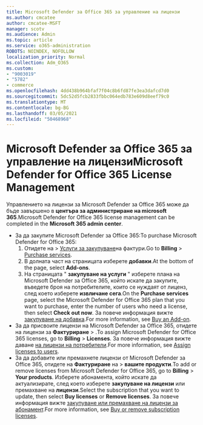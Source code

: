 ```yaml
---
title: Microsoft Defender за Office 365 за управление на лицензи
ms.author: cmcatee
author: cmcatee-MSFT
manager: scotv
ms.audience: Admin
ms.topic: article
ms.service: o365-administration
ROBOTS: NOINDEX, NOFOLLOW
localization_priority: Normal
ms.collection: Adm_O365
ms.custom:
- "9003019"
- "5782"
- commerce
ms.openlocfilehash: 4dd438b964bfaf7f04c8b6fd87fe3ea3dafcd7d0
ms.sourcegitcommit: 5dc52d5fcb2833fbbc064edb783e609d8eef79c0
ms.translationtype: MT
ms.contentlocale: bg-BG
ms.lasthandoff: 03/05/2021
ms.locfileid: "50468968"
---
```

# <a name="microsoft-defender-for-office-365-license-management"></a><span data-ttu-id="047e9-102">Microsoft Defender за Office 365 за управление на лицензи</span><span class="sxs-lookup"><span data-stu-id="047e9-102">Microsoft Defender for Office 365 License Management</span></span>

<span data-ttu-id="047e9-103">Управлението на лицензи за Microsoft Defender за Office 365 може да бъде завършено в  **центъра за администриране на microsoft 365**.</span><span class="sxs-lookup"><span data-stu-id="047e9-103">Microsoft Defender for Office 365 license management can be completed in the  **Microsoft 365 admin center**.</span></span>

- <span data-ttu-id="047e9-104">За да закупите Microsoft Defender за Office 365:</span><span class="sxs-lookup"><span data-stu-id="047e9-104">To purchase Microsoft Defender for Office 365:</span></span>
    1. <span data-ttu-id="047e9-105">Отидете на   >  [Услуги за закупуване](https://go.microsoft.com/fwlink/p/?linkid=868433)на фактури.</span><span class="sxs-lookup"><span data-stu-id="047e9-105">Go to **Billing** > [Purchase services](https://go.microsoft.com/fwlink/p/?linkid=868433).</span></span>
    2. <span data-ttu-id="047e9-106">В долната част на страницата изберете **добавки**.</span><span class="sxs-lookup"><span data-stu-id="047e9-106">At the bottom of the page, select **Add-ons**.</span></span>
    3. <span data-ttu-id="047e9-107">На страницата " **закупуване на услуги** " изберете плана на Microsoft Defender за Office 365, който искате да закупите, въведете броя на потребителите, които се нуждаят от лиценз, след което изберете **извличане сега**.</span><span class="sxs-lookup"><span data-stu-id="047e9-107">On the **Purchase services** page, select the Microsoft Defender for Office 365 plan that you want to purchase, enter the number of users who need a license, then select **Check out now**.</span></span> <span data-ttu-id="047e9-108">За повече информация вижте [закупуване на добавка](https://docs.microsoft.com/microsoft-365/commerce/buy-or-edit-an-add-on).</span><span class="sxs-lookup"><span data-stu-id="047e9-108">For more information, see [Buy an Add-on](https://docs.microsoft.com/microsoft-365/commerce/buy-or-edit-an-add-on).</span></span>
- <span data-ttu-id="047e9-109">За да присвоите лицензи на Microsoft Defender за Office 365, отидете на лицензи за **Фактуриране**  >  .</span><span class="sxs-lookup"><span data-stu-id="047e9-109">To assign Microsoft Defender for Office 365 licenses, go to **Billing** > **Licenses**.</span></span> <span data-ttu-id="047e9-110">За повече информация вижте даване [на лицензи на потребители](https://docs.microsoft.com/microsoft-365/admin/manage/assign-licenses-to-users).</span><span class="sxs-lookup"><span data-stu-id="047e9-110">For more information, see [Assign licenses to users](https://docs.microsoft.com/microsoft-365/admin/manage/assign-licenses-to-users).</span></span>
- <span data-ttu-id="047e9-111">За да добавите или премахнете лицензи от Microsoft Defender за Office 365, отидете на **Фактуриране** на  >  **вашите продукти**.</span><span class="sxs-lookup"><span data-stu-id="047e9-111">To add or remove licenses from Microsoft Defender for Office 365, go to **Billing** > **Your products**.</span></span> <span data-ttu-id="047e9-112">Изберете абонамента, който искате да актуализирате, след което изберете **закупуване на лицензи** или премахване на **лицензи**.</span><span class="sxs-lookup"><span data-stu-id="047e9-112">Select the subscription that you want to update, then select **Buy licenses** or **Remove licenses**.</span></span> <span data-ttu-id="047e9-113">За повече информация вижте [закупуване или премахване на лицензи за абонамент](https://docs.microsoft.com/microsoft-365/commerce/licenses/buy-licenses).</span><span class="sxs-lookup"><span data-stu-id="047e9-113">For more information, see [Buy or remove subscription licenses](https://docs.microsoft.com/microsoft-365/commerce/licenses/buy-licenses).</span></span>